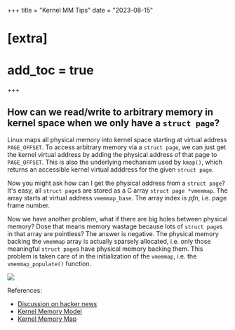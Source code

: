 +++
title = "Kernel MM Tips"
date = "2023-08-15"
# [extra]
# add_toc = true
+++


## How can we read/write to arbitrary memory in kernel space when we only have a `struct page`?
Linux maps all physical memory into kernel space starting at virtual address `PAGE_OFFSET`.
To access arbitrary memory via a `struct page`,
we can just get the kernel virtual address by
adding the physical address of that page to `PAGE_OFFSET`.
This is also the underlying mechanism used by `kmap()`,
which returns an accessible kernel virtual adddress for the given `struct page`.

Now you might ask how can I get the physical address from a `struct page`?
It's easy, all `struct page`s are stored as a C array `struct page *vmemmap`.
The array starts at virtual address `vmemmap_base`.
The array index is *pfn*, i.e. page frame number.

Now we have another problem, what if there are big holes between physical memory?
Dose that means memory wastage because lots of `struct page`s in that array are pointless?
The answer is negative.
The physical memory backing the `vmemmap` array is actually sparsely allocated,
i.e. only those meaningful `struct page`s have physical memory backing them.
This problem is taken care of in the initialization of the `vmemmap`,
i.e. the `vmemmap_populate()` function.

![](../kernel-mm-tips-va-pa-page-frame.png)

References:
- [Discussion on hacker news](https://news.ycombinator.com/item?id=28352143)
- [Kernel Memory Model](https://docs.kernel.org/mm/memory-model.html)
- [Kernel Memory Map](https://www.kernel.org/doc/Documentation/x86/x86_64/mm.txt)
